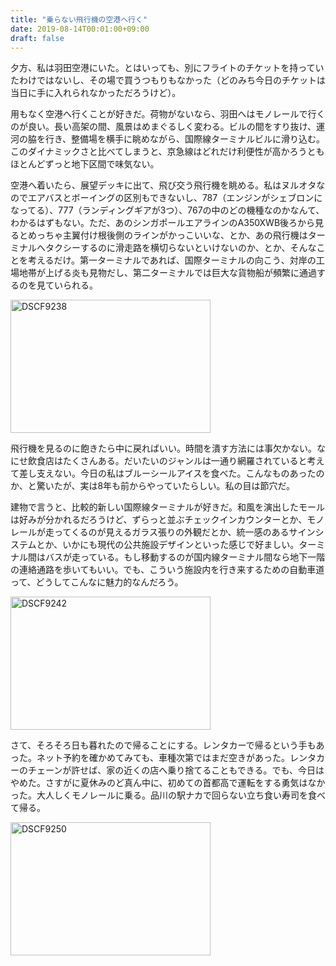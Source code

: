 ```yaml
---
title: "乗らない飛行機の空港へ行く"
date: 2019-08-14T00:01:00+09:00
draft: false
---
```


夕方、私は羽田空港にいた。とはいっても、別にフライトのチケットを持っていたわけではないし、その場で買うつもりもなかった（どのみち今日のチケットは当日に手に入れられなかっただろうけど）。

用もなく空港へ行くことが好きだ。荷物がないなら、羽田へはモノレールで行くのが良い。長い高架の間、風景はめまぐるしく変わる。ビルの間をすり抜け、運河の脇を行き、整備場を横手に眺めながら、国際線ターミナルビルに滑り込む。このダイナミックさと比べてしまうと、京急線はどれだけ利便性が高かろうともほとんどずっと地下区間で味気ない。

空港へ着いたら、展望デッキに出て、飛び交う飛行機を眺める。私はヌルオタなのでエアバスとボーイングの区別もできないし、787（エンジンがシェブロンになってる）、777（ランディングギアが3つ）、767の中のどの機種なのかなんて、わかるはずもない。ただ、あのシンガポールエアラインのA350XWB後ろから見るとめっちゃ主翼付け根後側のラインがかっこいいな、とか、あの飛行機はターミナルへタクシーするのに滑走路を横切らないといけないのか、とか、そんなことを考えるだけ。第一ターミナルであれば、国際ターミナルの向こう、対岸の工場地帯が上げる炎も見物だし、第二ターミナルでは巨大な貨物船が頻繁に通過するのを見ていられる。

<a data-flickr-embed="true" href="https://www.flickr.com/photos/squeuei/48528003822/in/datetaken/" title="DSCF9238"><img src="https://live.staticflickr.com/65535/48528003822_976c08e424_z.jpg" width="320" height="213" alt="DSCF9238"></a><script async src="//embedr.flickr.com/assets/client-code.js" charset="utf-8"></script>  

飛行機を見るのに飽きたら中に戻ればいい。時間を潰す方法には事欠かない。なにせ飲食店はたくさんある。だいたいのジャンルは一通り網羅されていると考えて差し支えない。今日の私はブルーシールアイスを食べた。こんなものあったのか、と驚いたが、実は8年も前からやっていたらしい。私の目は節穴だ。

建物で言うと、比較的新しい国際線ターミナルが好きだ。和風を演出したモールは好みが分かれるだろうけど、ずらっと並ぶチェックインカウンターとか、モノレールが走ってくるのが見えるガラス張りの外観だとか、統一感のあるサインシステムとか、いかにも現代の公共施設デザインといった感じで好ましい。ターミナル間はバスが走っている。もし移動するのが国内線ターミナル間なら地下一階の連絡通路を歩いてもいい。でも、こういう施設内を行き来するための自動車道って、どうしてこんなに魅力的なんだろう。

<a data-flickr-embed="true" href="https://www.flickr.com/photos/squeuei/48528009447/in/datetaken/" title="DSCF9242"><img src="https://live.staticflickr.com/65535/48528009447_7900076b39_z.jpg" width="320" height="213" alt="DSCF9242"></a><script async src="//embedr.flickr.com/assets/client-code.js" charset="utf-8"></script>

さて、そろそろ日も暮れたので帰ることにする。レンタカーで帰るという手もあった。ネット予約を確かめてみても、車種次第ではまだ空きがあった。レンタカーのチェーンが許せば、家の近くの店へ乗り捨てることもできる。でも、今日はやめた。さすがに夏休みのど真ん中に、初めての首都高で運転をする勇気はなかった。大人しくモノレールに乗る。品川の駅ナカで回らない立ち食い寿司を食べて帰る。

<a data-flickr-embed="true" href="https://www.flickr.com/photos/squeuei/48528021032/in/datetaken/" title="DSCF9250"><img src="https://live.staticflickr.com/65535/48528021032_017b8083a8_z.jpg" width="320" height="213" alt="DSCF9250"></a><script async src="//embedr.flickr.com/assets/client-code.js" charset="utf-8"></script>
